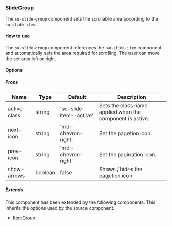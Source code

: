 ### SlideGroup

The `su-slide-group` component sets the scrollable area according to the` su-slide-item`.

<su-divider class = "mb-8" />

#### How to use

The `su-slide-group` component references the` su-slide-item` component and automatically sets the area required for scrolling. The user can move the set area left or right.

<sample />

#### Options

##### Props

| Name | Type | Default | Description |
| ---- | ---- | ------- | ----------- |
| active-class | string |'su-slide-item--active' | Sets the class name applied when the component is active. |
| next-icon | string |'mdi-chevron-right' | Set the pagetion icon. |
| prev-icon | string |'mdi-chevron-right' | Set the pagination icon. |
| show-arrows | boolean | false | Shows / hides the pagetion icon. |

##### Extends

This component has been extended by the following components: This inherits the options used by the source component.

- [ItemGroup](/components/SuItemGroup)